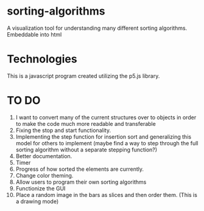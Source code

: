 # sorting-algorithms
A visualization tool for understanding many different sorting algorithms. Embeddable into html

# Technologies
This is a javascript program created utilizing the p5.js library.

# TO DO 
1. I want to convert many of the current structures over to objects in order to make the code much more readable and transferable
2. Fixing the stop and start functionality.
3. Implementing the step function for insertion sort and generalizing this model for others to implement (maybe find a way to step through the full sorting algorithm without a separate stepping function?)
4. Better documentation.
5. Timer
6. Progress of how sorted the elements are currently.
7. Change color theming.
8. Allow users to program their own sorting algorithms
9. Functionize the GUI
10. Place a random image in the bars as slices and then order them. (This is a drawing mode)